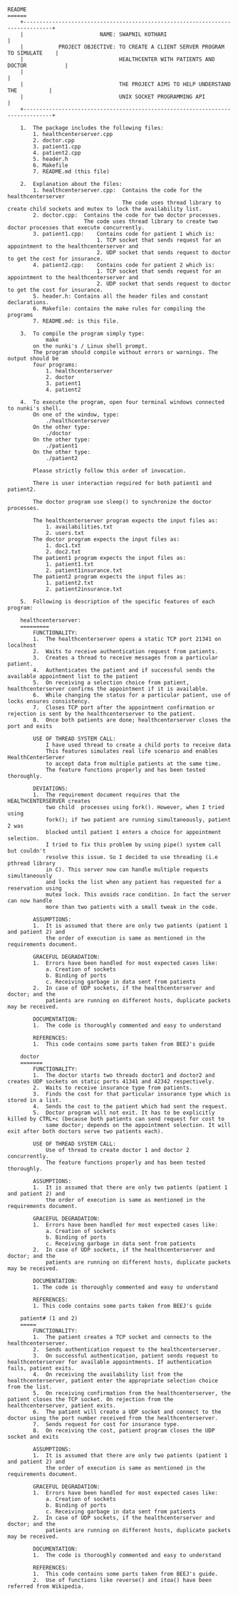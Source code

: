 	README
	======
		+-------------------------------------------------------------------------------+
		|                        NAME: SWAPNIL KOTHARI                                  |
		|           PROJECT OBJECTIVE: TO CREATE A CLIENT SERVER PROGRAM TO SIMULATE    |
		|                              HEALTHCENTER WITH PATIENTS AND DOCTOR            |
		|                                                                               |
		|                              THE PROJECT AIMS TO HELP UNDERSTAND THE          |
		|                              UNIX SOCKET PROGRAMMING API                      |
		+-------------------------------------------------------------------------------+
		
		1.  The package includes the following files:
			1. healthcenterserver.cpp
			2. doctor.cpp
			3. patient1.cpp
			4. patient2.cpp
			5. header.h
			6. Makefile
			7. README.md (this file)
			
		2.  Explanation about the files:
			1. healthcenterserver.cpp: 	Contains the code for the healthcenterserver
										The code uses thread library to create child sockets and mutex to lock the availability list.
			2. doctor.cpp: 	Contains the code for two doctor processes.
							The code uses thread library to create two doctor processes that execute concurrently.
			3. patient1.cpp:	Contains code for patient 1 which is: 
								1. TCP socket that sends request for an appointment to the healthcenterserver and 
								2. UDP socket that sends request to doctor to get the cost for insurance.
			4. patient2.cpp: 	Contains code for patient 2 which is:
								1. TCP socket that sends request for an appointment to the healthcenterserver and 
								2. UDP socket that sends request to doctor to get the cost for insurance.
			5. header.h: Contains all the header files and constant declarations.
			6. Makefile: contains the make rules for compiling the programs
			7. README.md: is this file.
			
		3.  To compile the program simply type:
				make
			on the nunki's / Linux shell prompt.
			The program should compile without errors or warnings. The output should be
			four programs:
				1. healthcenterserver
				2. doctor
				3. patient1
				4. patient2

		4.  To execute the program, open four terminal windows connected to nunki's shell.
			On one of the window, type:
				./healthcenterserver
			On the other type:
				./doctor
			On the other type:
				./patient1
			On the other type:
				./patient2

			Please strictly follow this order of invocation. 
			
			There is user interaction required for both patient1 and patient2.
			
			The doctor program use sleep() to synchronize the doctor processes.
			
			The healthcenterserver program expects the input files as:
				1. availabilities.txt
				2. users.txt
			The doctor program expects the input files as:
				1. doc1.txt
				2. doc2.txt
			The patient1 program expects the input files as:
				1. patient1.txt
				2. patient1insurance.txt
			The patient2 program expects the input files as:
				1. patient2.txt
				2. patient2insurance.txt
	
		5.  Following is description of the specific features of each program:
    
		healthcenterserver:
		=========    
			FUNCTIONALITY:
			1.  The healthcenterserver opens a static TCP port 21341 on localhost
			2.  Waits to receive authentication request from patients.
			3.  Creates a thread to receive messages from a particular patient.
			4.  Authenticates the patient and if successful sends the available appointment list to the patient
			5.  On receiving a selection choice from patient, healthcenterserver confirms the appointment if it is available.
			6.  While changing the status for a particular patient, use of locks ensures consistency. 
			7.  Closes TCP port after the appointment confirmation or rejection is sent by the healthcenterserver to the patient. 
			8.  Once both patients are done; healthcenterserver closes the port and exits

			USE OF THREAD SYSTEM CALL:
				I have used thread to create a child ports to receive data 
				This features simulates real life scenario and enables HealthCenterServer 
				to accept data from multiple patients at the same time.
				The feature functions properly and has been tested thoroughly.

			DEVIATIONS:
			1.  The requirement document requires that the HEALTHCENTERSERVER creates 
				two child  processes using fork(). However, when I tried using 
				fork(); if two patient are running simultaneously, patient 2 was 
				blocked until patient 1 enters a choice for appointment selection.
				I tried to fix this problem by using pipe() system call but couldn't 
				resolve this issue. So I decided to use threading (i.e pthread library 
				in C). This server now can handle multiple requests simultaneously 
				and locks the list when any patient has requested for a reservation using 
				mutex lock. This avoids race condition. In fact the server can now handle 
				more than two patients with a small tweak in the code. 

			ASSUMPTIONS:
			1.	It is assumed that there are only two patients (patient 1 and patient 2) and 
				the order of execution is same as mentioned in the requirements document.

			GRACEFUL DEGRADATION:
			1.	Errors have been handled for most expected cases like:
				a. Creation of sockets
				b. Binding of ports
				c. Receiving garbage in data sent from patients
			2.	In case of UDP sockets, if the healthcenterserver and doctor; and the 
				patients are running on different hosts, duplicate packets may be received.

			DOCUMENTATION:
			1.  The code is thoroughly commented and easy to understand

			REFERENCES:
			1.  This code contains some parts taken from BEEJ's guide

		doctor
		=======
			FUNCTIONALITY:
			1.  The doctor starts two threads doctor1 and doctor2 and creates UDP sockets on static ports 41341 and 42342 respectively.
			2.  Waits to receive insurance type from patients.
			3.  Finds the cost for that particular insurance type which is stored in a list.
			4.  Sends the cost to the patient which had sent the request.
			5.  Doctor program will not exit. It has to be explicitly killed by CTRL+c (because both patients can send request for cost to 
				same doctor; depends on the appointment selection. It will exit after both doctors serve two patients each).

			USE OF THREAD SYSTEM CALL:
				Use of thread to create doctor 1 and doctor 2 concurrently. 
				The feature functions properly and has been tested thoroughly. 

			ASSUMPTIONS:
			1.  It is assumed that there are only two patients (patient 1 and patient 2) and 
				the order of execution is same as mentioned in the requirements document.

			GRACEFUL DEGRADATION:
			1. 	Errors have been handled for most expected cases like:
				a. Creation of sockets
				b. Binding of ports
				c. Receiving garbage in data sent from patients
			2.  In case of UDP sockets, if the healthcenterserver and doctor; and the 
				patients are running on different hosts, duplicate packets may be received.

			DOCUMENTATION:
			1. The code is thoroughly commented and easy to understand

			REFERENCES:
			1. This code contains some parts taken from BEEJ's guide

		patient# (1 and 2)
		=====
			FUNCTIONALITY:
			1.  The patient creates a TCP socket and connects to the healthcenterserver.
			2.  Sends authentication request to the healthcenterserver.
			3.  On successful authentication, patient sends request to healthcenterserver for available appointments. If authentication fails, patient exits. 
			4.  On receiving the availability list from the healthcenterserver, patient enter the appropriate selection choice from the list.
			5.  On receiving confirmation from the healthcenterserver, the patient closes the TCP socket. On rejection from the healthcenterserver, patient exits.
			6.  The patient will create a UDP socket and connect to the doctor using the port number received from the healthcenterserver.
			7.  Sends request for cost for insurance type.
			8.  On receiving the cost, patient program closes the UDP socket and exits 
					  
			ASSUMPTIONS:
			1.	It is assumed that there are only two patients (patient 1 and patient 2) and 
				the order of execution is same as mentioned in the requirements document.

			GRACEFUL DEGRADATION:
			1.	Errors have been handled for most expected cases like:
				a. Creation of sockets
				b. Binding of ports
				c. Receiving garbage in data sent from patients
			2.  In case of UDP sockets, if the healthcenterserver and doctor; and the 
				patients are running on different hosts, duplicate packets may be received.

			DOCUMENTATION:
			1.	The code is thoroughly commented and easy to understand

			REFERENCES:
			1.	This code contains some parts taken from BEEJ's guide.
			2.	Use of functions like reverse() and itoa() have been referred from Wikipedia.